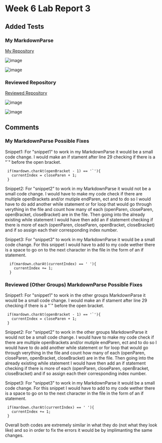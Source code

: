 <h1>Week 6 Lab Report 3</h1>

<h2>Added Tests</h2>

<h3>My MarkdownParse</h3>

[My Repository](https://github.com/emaresmoreno/week5mdParse)

![image](https://user-images.githubusercontent.com/103283819/169711338-cacfba46-747a-4193-89dd-8c8dbbea0bff.png)

![image](https://user-images.githubusercontent.com/103283819/169723228-84be7b54-196a-4891-95d0-542bfad725d5.png)

<h3>Reviewed Repository</h3>

[Reviewed Repository](https://github.com/emaresmoreno/OtherGroupsReview)

![image](https://user-images.githubusercontent.com/103283819/169711467-7d1ffac9-57d8-48ef-8051-a220b5015478.png)

![image](https://user-images.githubusercontent.com/103283819/169711555-97218d44-0341-402f-90bb-50b0475efc8f.png)

<h2>Comments</h2>
<h3>My MarkdownParse Possible Fixes</h3>

<p>Snippet1: For "snippet1" to work in my MarkdownParse it would be a small code change. I would make an if stament after line 29 checking if there is a "`"
 before the open bracket.</p>
 
```
 if(mardown.charAt(openBracket - 1) == '`'){
   currentIndex = closeParen + 1;
 }
```

<p>Snippet2: For "snippet2" to work in my MarkdownParse it would not be a small code change. 
  I would have to make my code check if there are multiple openBrackets and/or mutiple endParen, ect and to do so I would have to do 
  add another while statement or for loop that would go through verything in the file 
  and count how many of each (openParen, closeParen, openBracket, closeBracket) are in the file. Then going 
  into the already existing while statement I would have then add an if statement checking if there is more of each
  (openParen, closeParen, openBracket, closeBracket) and if so assign each their corresponding index number.</p>
 
 <p>Snippet3: For "snippet3" to work in my MarkdownParse it would be a small code change. For this snippet I would have to add to my code wether there is a space 
  to go on to the next character in the file in the form of an if statement. </p>
  
```
  if(mardown.charAt(currentIndex) == ' '){
    currentIndex += 1;
  }
```

<h3>Reviewed (Other Groups) MarkdownParse Possible Fixes</h3>

<p>Snippet1: For "snippet1" to work in the other groups MarkdownParse it would be a small code change. 
 I would make an if stament after line 29 checking if there is a "`"
 before the open bracket.</p>
 
```
 if(mardown.charAt(openBracket - 1) == '`'){
   currentIndex = closeParen + 1;
 }
```

<p>Snippet2: For "snippet2" to work in the other groups MarkdownParse it would not be a small code change. 
  I would have to make my code check if there are multiple openBrackets and/or mutiple endParen, ect and to do so I would have to do 
  add another while statement or for loop that would go through verything in the file 
  and count how many of each (openParen, closeParen, openBracket, closeBracket) are in the file. Then going 
  into the already existing while statement I would have then add an if statement checking if there is more of each
  (openParen, closeParen, openBracket, closeBracket) and if so assign each their corresponding index number.</p>
 
 <p>Snippet3: For "snippet3" to work in my MarkdownParse it would be a small code change. For this snippet I would have to add to my code wether there is a space 
  to go on to the next character in the file in the form of an if statement. </p>
  
 ```
  if(mardown.charAt(currentIndex) == ' '){
    currentIndex += 1;
  }
```
 <p>Overall both codes are extremely similar in what they do (not what they look like) and so in order to fix the errors it would
be by implimanting the same changes.</p>
 
 
